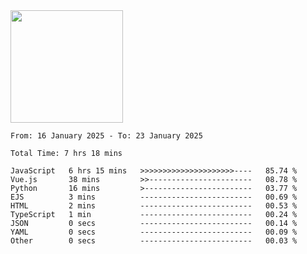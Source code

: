 <img height="180em" src="https://github-readme-stats-eight-theta.vercel.app/api?username=bkundev&show_icons=true&theme=radical&include_all_commits=true&count_private=true"/>
<!--START_SECTION:waka-->

```all_time
From: 16 January 2025 - To: 23 January 2025

Total Time: 7 hrs 18 mins

JavaScript   6 hrs 15 mins   >>>>>>>>>>>>>>>>>>>>>----   85.74 %
Vue.js       38 mins         >>-----------------------   08.78 %
Python       16 mins         >------------------------   03.77 %
EJS          3 mins          -------------------------   00.69 %
HTML         2 mins          -------------------------   00.53 %
TypeScript   1 min           -------------------------   00.24 %
JSON         0 secs          -------------------------   00.14 %
YAML         0 secs          -------------------------   00.09 %
Other        0 secs          -------------------------   00.03 %
```

<!--END_SECTION:waka-->